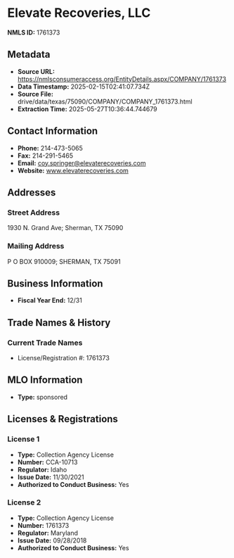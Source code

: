 # Elevate Recoveries, LLC

**NMLS ID:** 1761373

## Metadata
- **Source URL:** https://nmlsconsumeraccess.org/EntityDetails.aspx/COMPANY/1761373
- **Data Timestamp:** 2025-02-15T02:41:07.734Z
- **Source File:** drive/data/texas/75090/COMPANY/COMPANY_1761373.html
- **Extraction Time:** 2025-05-27T10:36:44.744679

## Contact Information
- **Phone:** 214-473-5065
- **Fax:** 214-291-5465
- **Email:** coy.springer@elevaterecoveries.com
- **Website:** www.elevaterecoveries.com

## Addresses
### Street Address
1930 N. Grand Ave; Sherman, TX 75090

### Mailing Address
P O BOX 910009; SHERMAN, TX 75091

## Business Information
- **Fiscal Year End:** 12/31

## Trade Names & History
### Current Trade Names
- License/Registration #: 1761373

## MLO Information
- **Type:** sponsored

## Licenses & Registrations

### License 1
- **Type:** Collection Agency License
- **Number:** CCA-10713
- **Regulator:** Idaho
- **Issue Date:** 11/30/2021
- **Authorized to Conduct Business:** Yes

### License 2
- **Type:** Collection Agency License
- **Number:** 1761373
- **Regulator:** Maryland
- **Issue Date:** 09/28/2018
- **Authorized to Conduct Business:** Yes
